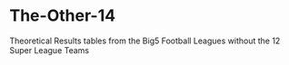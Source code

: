 # The-Other-14
Theoretical Results tables from the Big5 Football Leagues without the 12 Super League Teams
